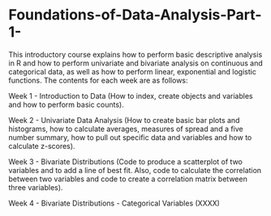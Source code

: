 # Foundations-of-Data-Analysis-Part-1-

This introductory course explains how to perform basic descriptive analysis in R and how to perform univariate and bivariate analysis on continuous and categorical data, as well as how to perform linear, exponential and logistic functions. The contents for each week are as follows:

Week 1 - Introduction to Data (How to index, create objects and variables and how to perform basic counts).

Week 2 - Univariate Data Analysis (How to create basic bar plots and histograms, how to calculate averages, measures of spread and a five number summary, how to pull out specific data and variables and how to calculate z-scores). 

Week 3 - Bivariate Distributions (Code to produce a scatterplot of two variables and to add a line of best fit. Also, code to calculate the correlation between two variables and code to create a correlation matrix between three variables).

Week 4 - Bivariate Distributions - Categorical Variables (XXXX)
